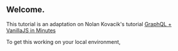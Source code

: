 ## Welcome.

This tutorial is an adaptation on Nolan Kovacik's tutorial [GraphQL + VanillaJS in Minutes](https://medium.com/@noltron000/graphql-vanillajs-in-minutes-e5457e27e85b)

To get this working on your local environment,
